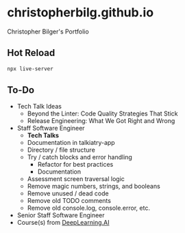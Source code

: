 # christopherbilg.github.io

Christopher Bilger's Portfolio

## Hot Reload

```bash
npx live-server
```

## To-Do

- Tech Talk Ideas
  - Beyond the Linter: Code Quality Strategies That Stick
  - Release Engineering: What We Got Right and Wrong
- Staff Software Engineer
  - **Tech Talks**
  - Documentation in talkiatry-app
  - Directory / file structure
  - Try / catch blocks and error handling
    - Refactor for best practices
    - Documentation
  - Assessment screen traversal logic
  - Remove magic numbers, strings, and booleans
  - Remove unused / dead code
  - Remove old TODO comments
  - Remove old console.log, console.error, etc.
- Senior Staff Software Engineer
- Course(s) from [DeepLearning.AI](https://www.deeplearning.ai/)
